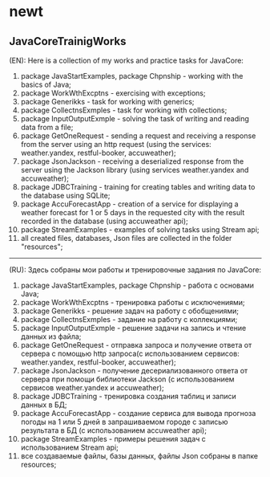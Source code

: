 # newt
JavaCoreTrainigWorks
--------------------
(EN):
Here is a collection of my works and practice tasks for JavaCore:
1. package JavaStartExamples, package Chpnship - working with the basics of Java;
  2. package WorkWthExcptns - exercising with exceptions;
  3. package Generikks - task for working with generics;
  4. package CollectnsExmples - task for working with collections;
  5. package InputOutputExmple - solving the task of writing and reading data from a file;
  6. package GetOneRequest - sending a request and receiving a response from the server using an http request (using the services: weather.yandex, restful-booker, accuweather);
  7. package JsonJackson - receiving a deserialized response from the server using the Jackson library (using services weather.yandex and accuweather);
  8. package JDBCTraining - training for creating tables and writing data to the database using SQLite;
  9. package AccuForecastApp - creation of a service for displaying a weather forecast for 1 or 5 days in the requested city with the result recorded in the database (using accuweather api);
  10. package StreamExamples - examples of solving tasks using Stream api;
  11. all created files, databases, Json files are collected in the folder "resources";
-----------------------------------------------------------------------------------------------------------------------------------------------------------------------------------
(RU):
Здесь собраны мои работы и тренировочные задания по JavaCore:
  1. package JavaStartExamples, package Chpnship - работа с основами Java;
  2. package WorkWthExcptns - тренировка работы с исключениями;
  3. package Generikks - решение задач на работу с обобщениями;
  4. package CollectnsExmples - задание на работу с коллекциями;
  5. package InputOutputExmple - решение задачи на запись и чтение данных из файла;
  6. package GetOneRequest - отправка запроса и получение ответа от сервера с помощью http запроса(с использованием сервисов: weather.yandex, restful-booker, accuweather);
  7. package JsonJackson - получение десериализованного ответа от сервера при помощи библиотеки Jackson (с использованием сервисов weather.yandex и accuweather);
  8. package JDBCTraining - тренировка создания таблиц и записи данных в БД;
  9. package AccuForecastApp - создание сервиса для вывода прогноза погоды на 1 или 5 дней в запрашиваемом городе с записью результата в БД (с использованием accuweather api);
  10. package StreamExamples - примеры решения задач с использованием Stream api;
  11. все создаваемые файлы, базы данных, файлы Json собраны в папке resources;

